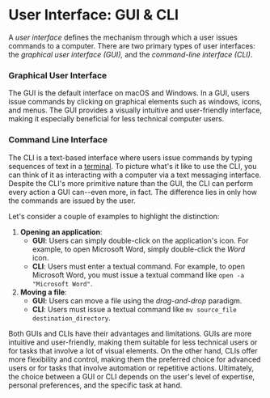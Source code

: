 # User Interface: GUI & CLI

A _user interface_ defines the mechanism through which a user issues commands to a computer. There are two primary types of user interfaces: the _graphical user interface (GUI),_ and the _command-line interface (CLI)_.&#x20;

### Graphical User Interface

The GUI is the default interface on macOS and Windows. In a GUI, users issue commands by clicking on graphical elements such as windows, icons, and menus. The GUI provides a visually intuitive and user-friendly interface, making it especially beneficial for less technical computer users.

### Command Line Interface

The CLI is a text-based interface where users issue commands by typing sequences of text in a [terminal](terminal.md). To picture what's it like to use the CLI, you can think of it as interacting with a computer via a text messaging interface. Despite the CLI's more primitive nature than the GUI, the CLI can perform every action a GUI can--even more, in fact. The difference lies in only how the commands are issued by the user.

Let's consider a couple of examples to highlight the distinction:

1. **Opening an application**:
   * **GUI**: Users can simply double-click on the application's icon. For example, to open Microsoft Word, simply double-click the _Word_ icon.
   * **CLI**: Users must enter a textual command. For example, to open Microsoft Word, you must issue a textual command like `open -a "Microsoft Word"`.
2. **Moving a file**:
   * **GUI**: Users can move a file using the _drag-and-drop_ paradigm.
   * **CLI**: Users must issue a textual command like `mv source_file destination_directory`.

Both GUIs and CLIs have their advantages and limitations. GUIs are more intuitive and user-friendly, making them suitable for less technical users or for tasks that involve a lot of visual elements. On the other hand, CLIs offer more flexibility and control, making them the preferred choice for advanced users or for tasks that involve automation or repetitive actions. Ultimately, the choice between a GUI or CLI depends on the user's level of expertise, personal preferences, and the specific task at hand.

